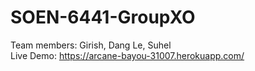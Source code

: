 # SOEN-6441-GroupXO
Team members: Girish, Dang Le, Suhel\
Live Demo: https://arcane-bayou-31007.herokuapp.com/
